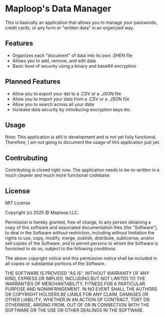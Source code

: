 # Maploop's Data Manager
This is basically an application that allows you to manage your passwords, credit cards, or any form or "written data"
in an organized way.

## Features
- Organizes each "document" of data into its own .SHEN file
- Allows you to add, remove, and edit data
- Basic level of security using a binary and base64 encryption

## Planned Features
- Allow you to export your dat to a .CSV or a .JSON file
- Allow you to import your data from a .CSV or a .JSON file
- Allow you to search across all your data
- Increase data security by introducing encryption keys etc.

## Usage
Note: This application is still in development and is not yet fully functional. Therefore, I am not going to document the usage of this application just yet.

## Contrubuting
Contributing is closed right now. The application needs to be re-written in a much cleaner and much more functional codebase.

## License
MIT License

Copyright (c) 2025 @ Maploop LLC.

Permission is hereby granted, free of charge, to any person obtaining a copy
of this software and associated documentation files (the "Software"), to deal
in the Software without restriction, including without limitation the rights
to use, copy, modify, merge, publish, distribute, sublicense, and/or sell
copies of the Software, and to permit persons to whom the Software is
furnished to do so, subject to the following conditions:

The above copyright notice and this permission notice shall be included in all
copies or substantial portions of the Software.

THE SOFTWARE IS PROVIDED "AS IS", WITHOUT WARRANTY OF ANY KIND, EXPRESS OR
IMPLIED, INCLUDING BUT NOT LIMITED TO THE WARRANTIES OF MERCHANTABILITY,
FITNESS FOR A PARTICULAR PURPOSE AND NONINFRINGEMENT. IN NO EVENT SHALL THE
AUTHORS OR COPYRIGHT HOLDERS BE LIABLE FOR ANY CLAIM, DAMAGES OR OTHER
LIABILITY, WHETHER IN AN ACTION OF CONTRACT, TORT OR OTHERWISE, ARISING FROM,
OUT OF OR IN CONNECTION WITH THE SOFTWARE OR THE USE OR OTHER DEALINGS IN THE
SOFTWARE.